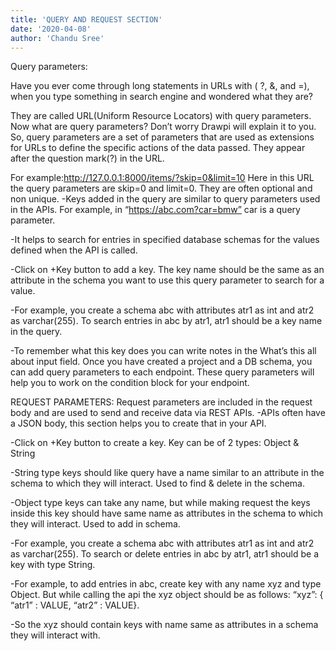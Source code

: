 ```yaml
---
title: 'QUERY AND REQUEST SECTION'
date: '2020-04-08'
author: 'Chandu Sree'
---
```

Query parameters:

Have you ever come through long statements in URLs with ( ?, &, and
=), when you type something in search engine and wondered what
they are?

They are called URL(Uniform Resource Locators) with query
parameters. Now what are query parameters? Don’t worry Drawpi
will explain it to you. So, query parameters are a set of parameters
that are used as extensions for URLs to define the specific actions of
the data passed. They appear after the question mark(?) in the URL.

For example:http://127.0.0.1:8000/items/?skip=0&limit=10
Here in this URL the query parameters are skip=0 and limit=0. They
are often optional and non unique.
-Keys added in the query are similar to query parameters used
in the APIs. For example, in “https://abc.com?car=bmw” car is a
query parameter.


-It helps to search for entries in specified database schemas for
the values defined when the API is called.


-Click on +Key button to add a key. The key name should be the
same as an attribute in the schema you want to use this query
parameter to search for a value.


-For example, you create a schema abc with attributes atr1 as
int and atr2 as varchar(255). To search entries in abc by atr1,
atr1 should be a key name in the query.


-To remember what this key does you can write notes in the
What’s this all about input field.
Once you have created a project and a DB schema, you can add
query parameters to each endpoint. These query parameters will
help you to work on the condition block for your endpoint.


REQUEST PARAMETERS:
Request parameters are included in the request body and are used
to send and receive data via REST APIs.
-APIs often have a JSON body, this section helps you to create
that in your API.

-Click on +Key button to create a key. Key can be of 2 types:
Object & String

-String type keys should like query have a name similar to an
attribute in the schema to which they will interact. Used to find
& delete in the schema.

-Object type keys can take any name, but while making request
the keys inside this key should have same name as attributes in
the schema to which they will interact. Used to add in schema.

-For example, you create a schema abc with attributes atr1 as
int and atr2 as varchar(255). To search or delete entries in abc
by atr1, atr1 should be a key with type String.

-For example, to add entries in abc, create key with any name
xyz and type Object. But while calling the api the xyz object
should be as follows:
“xyz”: { “atr1” : VALUE, “atr2” : VALUE}.

-So the xyz should contain keys with name same as attributes in a schema they will interact with.

